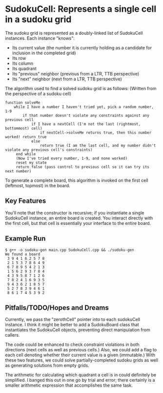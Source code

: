 SudokuCell: Represents a single cell in a sudoku grid
=====================================================

The sudoku grid is represented as a doubly-linked list of SudokuCell instances. Each instance "knows":
 - Its current value (the number it is currently holding as a candidate for inclusion in the completed grid)
 - Its row
 - Its column
 - Its quadrant
 - Its "previous" neighbor (previous from a LTR, TTB perspective)
 - Its "next" neighbor (next from a LTR, TTB perspective)

The algorithm used to find a solved sudoku grid is as follows:
(Written from the perspective of a sudoku cell)
```
function solveMe
    while I have a number I haven't tried yet, pick a random number, 1-9
        if that number doesn't violate any constraints against any previous cell
            if I have a nextCell (I'm not the last (rightmost, bottommost) cell)
                if nextCell->solveMe returns true, then this number worked! return true
            else
                return true (I am the last cell, and my number didn't violate any previous cell's constraints)
     end while
     (Now I've tried every number, 1-9, and none worked)
     reset my state
     return false (pass control to previous cell so it can try its next number)
```

To generate a complete board, this algorithm is invoked on the first cell (leftmost, topmost) in the board.

Key Features
------------
You'll note that the constructor is recursive; if you instantiate a single SudokuCell instance, an entire board is created. You interact directly with the first cell, but that cell is essentially your interface to the entire board.

Example Run
-----------
```
$ g++ -o sudoku-gen main.cpp SudokuCell.cpp && ./sudoku-gen
We found a board
 3 9 4 1 6 2 5 7 8
 2 1 5 3 7 8 6 4 9
 6 7 8 9 5 4 2 1 3
 1 5 6 2 9 3 7 8 4
 4 3 9 5 8 7 1 2 6
 7 8 2 4 1 6 9 3 5
 9 4 3 6 2 1 8 5 7
 5 2 7 8 3 9 4 6 1
 8 6 1 7 4 5 3 9 2
```

Pitfalls/TODO/Hopes and Dreams
------------------------------
Currently, we pass the "zerothCell" pointer into to each sudokuCell instance. I think it might be better to add a SudokuBoard class that instantiates the SudokuCell objects, preventing direct manipulation from callers.

The code could be enhanced to check constraint violations in both directions (next cells as well as previous cells.) Also, we could add a flag to each cell denoting whether their current value is a given (immutable.) With these two features, we could solve partially-completed sudoku grids as well as generating solutions from empty grids.

The arithmetic for calculating which quadrant a cell is in could definitely be simplified. I banged this out in one go by trial and error; there certainly is a smaller arithmetic expression that accomplishes the same task.